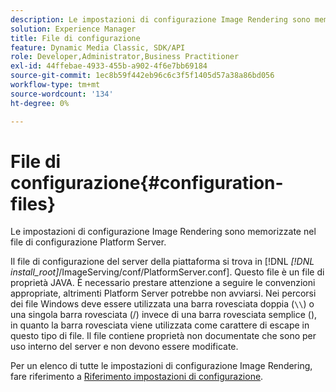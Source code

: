 ```yaml
---
description: Le impostazioni di configurazione Image Rendering sono memorizzate nel file di configurazione Platform Server.
solution: Experience Manager
title: File di configurazione
feature: Dynamic Media Classic, SDK/API
role: Developer,Administrator,Business Practitioner
exl-id: 44ffebae-4933-455b-a902-4f6e7bb69184
source-git-commit: 1ec8b59f442eb96c6c3f5f1405d57a38a86bd056
workflow-type: tm+mt
source-wordcount: '134'
ht-degree: 0%

---
```


# File di configurazione{#configuration-files}

Le impostazioni di configurazione Image Rendering sono memorizzate nel file di configurazione Platform Server.

Il file di configurazione del server della piattaforma si trova in [!DNL *[!DNL install_root]*/ImageServing/conf/PlatformServer.conf]. Questo file è un file di proprietà JAVA. È necessario prestare attenzione a seguire le convenzioni appropriate, altrimenti Platform Server potrebbe non avviarsi. Nei percorsi dei file Windows deve essere utilizzata una barra rovesciata doppia (`\\`) o una singola barra rovesciata (/) invece di una barra rovesciata semplice (\), in quanto la barra rovesciata viene utilizzata come carattere di escape in questo tipo di file. Il file contiene proprietà non documentate che sono per uso interno del server e non devono essere modificate.

Per un elenco di tutte le impostazioni di configurazione Image Rendering, fare riferimento a [Riferimento impostazioni di configurazione](../../../../../ir-api/server-admin/image-rendering-api-ref/c-ir-server-administration/c-ir-configuration-settings-reference/c-ir-configuration-settings-reference.md#concept-6947a512d4c94e9fb8a71b80243fee81).
